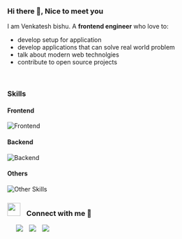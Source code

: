 

### Hi there 👋, Nice to meet you

I am Venkatesh bishu. A **frontend engineer** who love to:

- develop setup for application
- develop applications that can solve real world problem
- talk about modern web technolgies
- contribute to open source projects
  

<!--
**vkbishu/vkbishu** is a ✨ _special_ ✨ repository because its `README.md` (this file) appears on your GitHub profile.

Here are some ideas to get you started:

- 🔭 I’m currently working on ...
- 🌱 I’m currently learning ...
- 👯 I’m looking to collaborate on ...
- 🤔 I’m looking for help with ...
- 💬 Ask me about ...
- 📫 How to reach me: ...
- 😄 Pronouns: ...
- ⚡ Fun fact: ...
-->

<br/>

### Skills 

#### Frontend
![Frontend](https://skillicons.dev/icons?perline=5&i=vue,nuxtjs,jquery,js,ts,sass,css,bootstrap,tailwind,html "Frontend")

#### Backend
![Backend](https://skillicons.dev/icons?perline=5&i=nodejs,express,mysql,mongodb,firebase,sqlite,php,laravel "Backend")

#### Others
![Other Skills](https://skillicons.dev/icons?perline=5&i=vscode,git,github,netlify,heroku,atom "Other SKills")


### <img src="https://media.giphy.com/media/iY8CRBdQXODJSCERIr/giphy.gif" width="30" height="30" style="margin-right: 10px;"> Connect with me 🤝 
<div class="icons-social" style="margin-left: 10px;">
        <a style="margin-left: 10px;"  target="_blank" href="https://www.linkedin.com/in/vkbishu/">
			<img src="https://img.icons8.com/doodle/40/000000/linkedin--v2.png"></a>
        <a style="margin-left: 10px;" target="_blank" href="https://github.com/vkbishu">
		<img src="https://img.icons8.com/doodle/40/000000/github--v1.png"></a>
		<a style="margin-left: 10px;" target="_blank" href="https://twitter.com/vkbishu">
			<img src="https://img.icons8.com/doodle/1x/twitter-squared--v2.png" ></a>
      </div>
